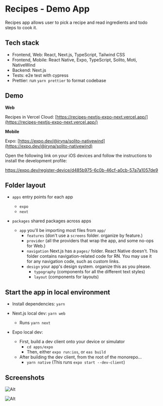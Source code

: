 # Recipes - Demo App

Recipes app allows user to pick a recipe and read ingredients and todo steps to cook it.

## Tech stack

- Frontend, Web: React, Next.js, TypeScript, Tailwind CSS
- Frontend, Mobile: React Native, Expo, TypeScript, Solito, Moti, NativeWind
- Backend: Next.js
- Tests: e2e test with cypress
- Prettier: run `yarn prettier` to format codebase

## Demo

**Web**

Recipes in Vercel Cloud: [https://recipes-nextjs-expo-next.vercel.app/](https://recipes-nextjs-expo-next.vercel.app/)

**Mobile**

Expo: [https://expo.dev/@iryna/solito-nativewind](https://expo.dev/@iryna/solito-nativewind)

Open the following link on your iOS devices and follow the instructions to install the development profile:

https://expo.dev/register-device/d485b975-6c0b-46cf-a0cb-57a7a1057de9


## Folder layout

- `apps` entry points for each app

  - `expo`
  - `next`

- `packages` shared packages across apps
  - `app` you'll be importing most files from `app/`
    - `features` (don't use a `screens` folder. organize by feature.)
    - `provider` (all the providers that wrap the app, and some no-ops for Web.)
    - `navigation` Next.js has a `pages/` folder. React Native doesn't. This folder contains navigation-related code for RN. You may use it for any navigation code, such as custom links.
    - `design` your app's design system. organize this as you please.
      - `typography` (components for all the different text styles)
      - `layout` (components for layouts)

## Start the app in local environment

- Install dependencies: `yarn`

- Next.js local dev: `yarn web`
  - Runs `yarn next`
- Expo local dev:
  - First, build a dev client onto your device or simulator
    - `cd apps/expo`
    - Then, either `expo run:ios`, or `eas build`
  - After building the dev client, from the root of the monorepo...
    - `yarn native` (This runs `expo start --dev-client`)

## Screenshots

![Alt](https://user-images.githubusercontent.com/33914030/236697939-a3b57f96-0bab-4a3e-a818-60ccaa44fadb.png 'Recipes')

![Alt](https://user-images.githubusercontent.com/33914030/236697937-d5504c6f-6004-4a0a-af9e-74306ac71b9d.png 'Recipe Details')

